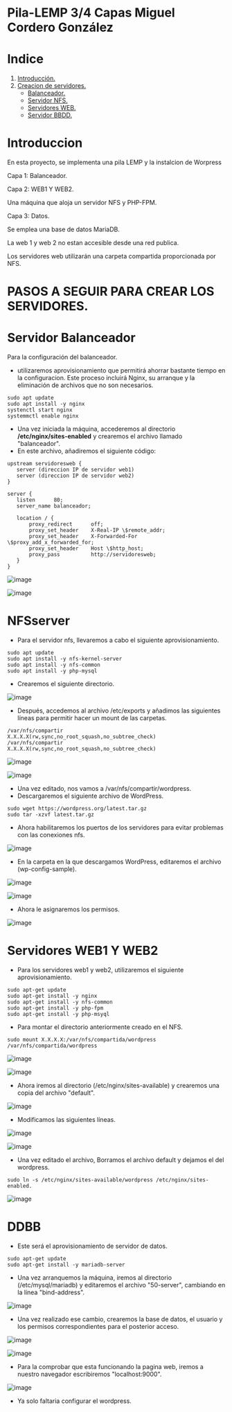 # Pila-LEMP 3/4 Capas Miguel Cordero González

# Indice

1. [Introducción.](#introducción)
2. [Creacion de servidores.](PASOS-A-SEGUIR-PARA-CREAR-LOS-SERVIDORES) 
    * [Balanceador.](#Servidor-Balanceador)
    * [Servidor NFS.](#NFSserver)
    * [Servidores WEB.](#Servidores-WEB1-Y-WEB2)
    * [Servidor BBDD.](#DDBBB)



# Introduccion

En esta proyecto, se implementa una pila LEMP y la instalcion de Worpress

Capa 1: Balanceador.

Capa 2: WEB1 Y WEB2.

Una máquina que aloja un servidor NFS y PHP-FPM.

Capa 3: Datos. 

Se emplea una base de datos MariaDB.

La web 1 y web 2 no estan accesible desde una red publica. 

Los servidores web utilizarán una carpeta compartida proporcionada por NFS. 


# PASOS A SEGUIR PARA CREAR LOS SERVIDORES.

# Servidor Balanceador

Para la configuración del balanceador.

- utilizaremos aprovisionamiento que permitirá ahorrar bastante tiempo en la configuracion. Este proceso incluirá Nginx, su arranque y la eliminación de archivos que no son necesarios.

 ```
sudo apt update
sudo apt install -y nginx
systenctl start nginx
systemmctl enable nginx

 ```

- Una vez iniciada la máquina, accederemos al directorio **/etc/nginx/sites-enabled** y crearemos el archivo llamado "balanceador".
- En este archivo, añadiremos el siguiente código:

 ```
upstream servidoresweb {
    server (direccion IP de servidor web1)
    server (direccion IP de servidor web2)
}
	
server {
    listen      80;
    server_name balanceador;

    location / {
	    proxy_redirect      off;
	    proxy_set_header    X-Real-IP \$remote_addr;
	    proxy_set_header    X-Forwarded-For \$proxy_add_x_forwarded_for;
        proxy_set_header    Host \$http_host;
        proxy_pass          http://servidoresweb;
	}
}
 ```

 ![image](Fotos/1.png)

 ![image](Fotos/2.png)

# NFSserver

- Para el servidor nfs, llevaremos a cabo el siguiente aprovisionamiento.

```
sudo apt update
sudo apt install -y nfs-kernel-server
sudo apt install -y nfs-common
sudo apt install -y php-mysql

```

- Crearemos el siguiente directorio.

 ![image](Fotos/3.png)

- Después, accedemos al archivo /etc/exports y añadimos las siguientes líneas para permitir hacer un mount de las carpetas.

```
/var/nfs/compartir     X.X.X.X(rw,sync,no_root_squash,no_subtree_check)
/var/nfs/compartir     X.X.X.X(rw,sync,no_root_squash,no_subtree_check)

```

 ![image](Fotos/4.png)

 ![image](Fotos/5.png)

- Una vez editado, nos vamos a /var/nfs/compartir/wordpress.
- Descargaremos el siguiente archivo de WordPress.

 ```
sudo wget https://wordpress.org/latest.tar.gz
sudo tar -xzvf latest.tar.gz

```

- Ahora habilitaremos los puertos de los servidores para evitar problemas con las conexiones nfs.

 ![image](Fotos/8.png)

- En la carpeta en la que descargamos WordPress, editaremos el archivo (wp-config-sample).

 ![image](Fotos/10.png)

 ![image](Fotos/11.png)

- Ahora le asignaremos los permisos.

 ![image](Fotos/12.png)

# Servidores WEB1 Y WEB2

- Para los servidores web1 y web2, utilizaremos el siguiente aprovisionamiento.

```
sudo apt-get update
sudo apt-get install -y nginx
sudo apt-get install -y nfs-common
sudo apt-get install -y php-fpm
sudo apt-get install -y php-msyql

```


- Para montar el directorio anteriormente creado en el NFS.

```
sudo mount X.X.X.X:/var/nfs/compartida/wordpress /var/nfs/compartida/wordpress
```
 ![image](Fotos/13.png)

 ![image](Fotos/14.png)

 
- Ahora iremos al directorio (/etc/nginx/sites-available) y crearemos una copia del archivo "default".

![image](Fotos/15.png)

- Modificamos las siguientes líneas.

![image](Fotos/16.png)

 ![image](Fotos/17.png)


- Una vez editado el archivo, Borramos el archivo default y dejamos el del wordpress.

```
sudo ln -s /etc/nginx/sites-available/wordpress /etc/nginx/sites-enabled.
```
 ![image](Fotos/18.png)

# DDBB

- Este será el aprovisionamiento de servidor de datos.

```
sudo apt-get update
sudo apt-get install -y mariadb-server
```

- Una vez arranquemos la máquina, iremos al directorio (/etc/mysql/mariadb) y editaremos el archivo "50-server", cambiando en la línea "bind-address".

 ![image](Fotos/19.png)

- Una vez realizado ese cambio, crearemos la base de datos, el usuario y los permisos correspondientes para el posterior acceso.

![image](Fotos/20.png)
 
 ![image](Fotos/21.png)


- Para la comprobar que esta funcionando la pagina web, iremos a nuestro navegador escribiremos "localhost:9000".

 ![image](Fotos/22.png)

 - Ya solo faltaria configurar el wordpress.

